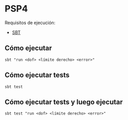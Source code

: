 # PSP4
Requisitos de ejecución:
 - [SBT](http://www.scala-sbt.org/download.html)

## Cómo ejecutar
`sbt "run <dof> <límite derecho> <error>"`
## Cómo ejecutar tests
`sbt test`
## Cómo ejecutar tests y luego ejecutar
`sbt test "run <dof> <límite derecho> <error>"`
